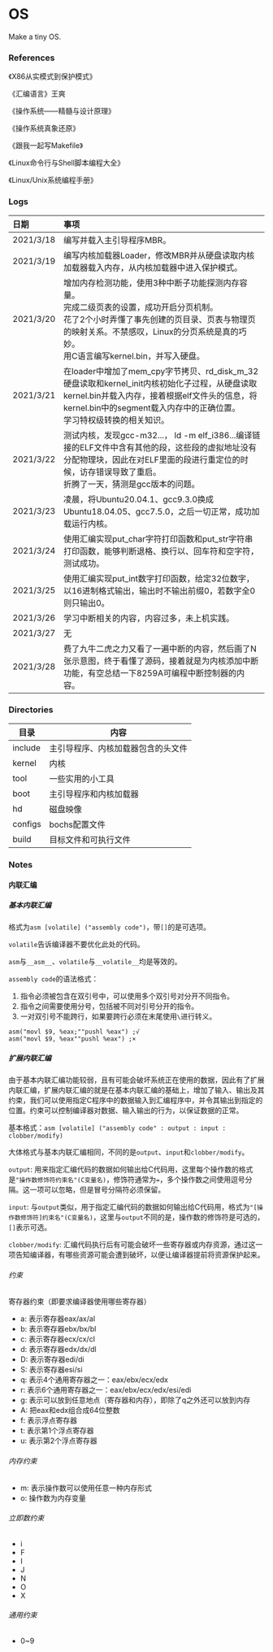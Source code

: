 # OS
Make a tiny OS.

### References
《X86从实模式到保护模式》

《汇编语言》王爽

《操作系统——精髓与设计原理》

《操作系统真象还原》

《跟我一起写Makefile》

《Linux命令行与Shell脚本编程大全》

《Linux/Unix系统编程手册》

### Logs
|    日期   |    事项   |
|   :----   |   :----   |
| 2021/3/18 | 编写并载入主引导程序MBR。 |
| 2021/3/19 | 编写内核加载器Loader，修改MBR并从硬盘读取内核加载器载入内存，从内核加载器中进入保护模式。 |
| 2021/3/20 | 增加内存检测功能，使用3种中断子功能探测内存容量。</br>完成二级页表的设置，成功开启分页机制。</br>花了2个小时弄懂了事先创建的页目录、页表与物理页的映射关系。不禁感叹，Linux的分页系统是真的巧妙。</br> 用C语言编写kernel.bin，并写入硬盘。|
| 2021/3/21 | 在loader中增加了mem_cpy字节拷贝、rd_disk_m_32硬盘读取和kernel_init内核初始化子过程，从硬盘读取kernel.bin并载入内存，接着根据elf文件头的信息，将kernel.bin中的segment载入内存中的正确位置。</br>学习特权级转换的相关知识。 |
| 2021/3/22 | 测试内核，发现gcc-m32...， ld -m elf_i386...编译链接的ELF文件中含有其他的段，这些段的虚拟地址没有分配物理块，因此在对ELF里面的段进行重定位的时候，访存错误导致了重启。</br>折腾了一天，猜测是gcc版本的问题。 |
| 2021/3/23 | 凌晨，将Ubuntu20.04.1、gcc9.3.0换成Ubuntu18.04.05、gcc7.5.0，之后一切正常，成功加载运行内核。|
| 2021/3/24 | 使用汇编实现put_char字符打印函数和put_str字符串打印函数，能够判断退格、换行以、回车符和空字符，测试成功。 |
| 2021/3/25 | 使用汇编实现put_int数字打印函数，给定32位数字，以16进制格式输出，输出时不输出前缀0，若数字全0则只输出0。 |
| 2021/3/26 | 学习中断相关的内容，内容过多，未上机实践。 |
| 2021/3/27 | 无 |
| 2021/3/28 | 费了九牛二虎之力又看了一遍中断的内容，然后画了N张示意图，终于看懂了源码，接着就是为内核添加中断功能，有空总结一下8259A可编程中断控制器的内容。 |

### Directories

| 目录    | 内容                               |
| ------- | ---------------------------------- |
| include | 主引导程序、内核加载器包含的头文件   |
| kernel  | 内核                              |
| tool    | 一些实用的小工具                   |
| boot    | 主引导程序和内核加载器              |
| hd      | 磁盘映像                          |
| configs | bochs配置文件                      |
| build | 目标文件和可执行文件 |

### Notes

#### 内联汇编

##### 基本内联汇编

格式为`asm [volatile] ("assembly code")`，带`[]`的是可选项。

`volatile`告诉编译器不要优化此处的代码。

`asm`与`__asm__`、`volatile`与`__volatile__`均是等效的。

`assembly code`的语法格式：

1. 指令必须被包含在双引号中，可以使用多个双引号对分开不同指令。
2. 指令之间需要使用分号，包括被不同对引号分开的指令。
3. 一对双引号不能跨行，如果要跨行必须在末尾使用`\`进行转义。

```assembly
asm("movl $9, %eax;""pushl %eax") ;√
asm("movl $9, %eax""pushl %eax") ;×
```

##### 扩展内联汇编

由于基本内联汇编功能较弱，且有可能会破坏系统正在使用的数据，因此有了扩展内联汇编，扩展内联汇编的就是在基本内联汇编的基础上，增加了输入、输出及其约束，我们可以使用指定C程序中的数据输入到汇编程序中，并令其输出到指定的位置。约束可以控制编译器对数据、输入输出的行为，以保证数据的正常。

基本格式：`asm [volatile] ("assembly code" : output : input : clobber/modify)`

大体格式与基本内联汇编相同，不同的是`output`、`input`和`clobber/modify`。

`output`: 用来指定汇编代码的数据如何输出给C代码用，这里每个操作数的格式是`"操作数修饰符约束名"(C变量名)`，修饰符通常为`=`，多个操作数之间使用逗号分隔。这一项可以忽略，但是冒号分隔符必须保留。

`input`: 与`output`类似，用于指定汇编代码的数据如何输出给C代码用，格式为`"[操作数修饰符]约束名"(C变量名)`，这里与`output`不同的是，操作数的修饰符是可选的，`[]`表示可选。

`clobber/modify`: 汇编代码执行后有可能会破坏一些寄存器或内存资源，通过这一项告知编译器，有哪些资源可能会遭到破坏，以便让编译器提前将资源保护起来。

###### 约束

寄存器约束（即要求编译器使用哪些寄存器）

- a: 表示寄存器eax/ax/al
- b: 表示寄存器ebx/bx/bl
- c: 表示寄存器ecx/cx/cl
- d: 表示寄存器edx/dx/dl
- D: 表示寄存器edi/di
- S: 表示寄存器esi/si
- q: 表示4个通用寄存器之一：eax/ebx/ecx/edx
- r: 表示6个通用寄存器之一：eax/ebx/ecx/edx/esi/edi
- g: 表示可以放到任意地点（寄存器和内存），即除了q之外还可以放到内存
- A: 把eax和edx组合成64位整数
- f: 表示浮点寄存器
- t: 表示第1个浮点寄存器
- u: 表示第2个浮点寄存器

###### 内存约束

- m: 表示操作数可以使用任意一种内存形式
- o: 操作数为内存变量

###### 立即数约束

- i
- F
- I
- J
- N
- O
- X

###### 通用约束

- 0~9
